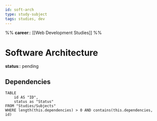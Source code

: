 ```yaml
---
id: soft-arch
type: study-subject
tags: studies, dev
---
```

%%
**career**:: [[Web Development Studies]]
%%

# Software Architecture

**status**:: pending

## Dependencies

```dataview
TABLE
	id AS "ID",
	status as "Status"
FROM "Studies/Subjects"
WHERE length(this.dependencies) > 0 AND contains(this.dependencies, id)
```
